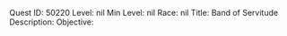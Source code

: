 Quest ID: 50220
Level: nil
Min Level: nil
Race: nil
Title: Band of Servitude
Description: 
Objective: 
